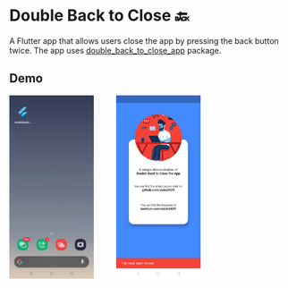 # Double Back to Close 🔙 
A Flutter app that allows users close the app by pressing the back button twice.
The app uses [double_back_to_close_app](https://pub.dev/packages/double_back_to_close_app) package.

## Demo

<img src="assets/demo.gif" width="30%">&nbsp;&nbsp;&nbsp;&nbsp;&nbsp;&nbsp;&nbsp;&nbsp;&nbsp;&nbsp;<img src="assets/ss.jpg" width="30%">
